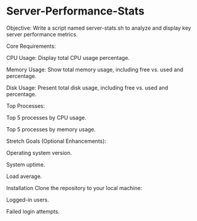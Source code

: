 # Server-Performance-Stats
Objective: Write a script named server-stats.sh to analyze and display key server performance metrics.

Core Requirements:

CPU Usage: Display total CPU usage percentage.

Memory Usage: Show total memory usage, including free vs. used and percentage.

Disk Usage: Present total disk usage, including free vs. used and percentage.

Top Processes:

Top 5 processes by CPU usage.

Top 5 processes by memory usage.

Stretch Goals (Optional Enhancements):

Operating system version.

System uptime.

Load average.

Installation
Clone the repository to your local machine:


Logged-in users.

Failed login attempts.

